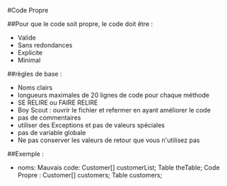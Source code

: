 #Code Propre

##Pour que le code soit propre, le code doit être :

- Valide
- Sans redondances
- Explicite
- Minimal

##règles de base :

- Noms clairs
- longueurs maximales de 20 lignes de code pour chaque méthode
- SE RELIRE ou FAIRE RELIRE
- Boy Scout : ouvrir le fichier et refermer en ayant améliorer le code
- pas de commentaires
- utiliser des Exceptions et pas de valeurs spéciales
- pas de variable globale
- Ne pas conserver les valeurs de retour que vous n'utilisez pas

##Exemple :
- noms:
 Mauvais code:  Customer[] customerList;
                Table theTable;
Code Propre : Customer[] customers;
              Table customers;
